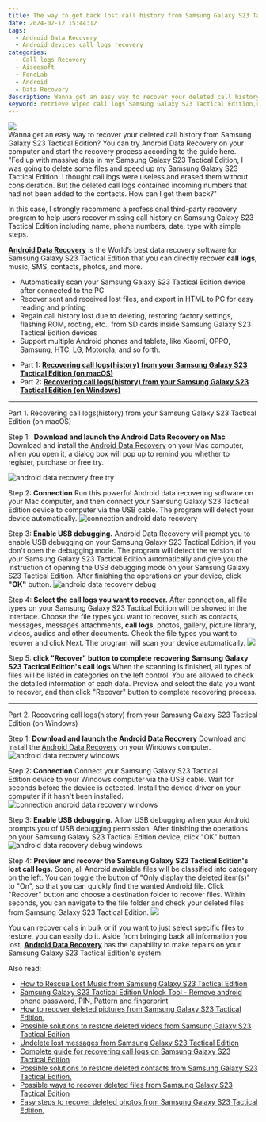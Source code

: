 ```yaml
---
title: The way to get back lost call history from Samsung Galaxy S23 Tactical Edition
date: 2024-02-12 15:44:12
tags: 
  - Android Data Recovery
  - Android devices call logs recovery
categories: 
  - Call logs Recovery
  - Aiseesoft
  - FoneLab
  - Android
  - Data Recovery
description: Wanna get an easy way to recover your deleted call history from Samsung Galaxy S23 Tactical Edition? You can try Android Data Recovery on your computer and start the recovery process according to the guide here.
keyword: retrieve wiped call logs Samsung Galaxy S23 Tactical Edition,restore deleted call history on Samsung Galaxy S23 Tactical Edition,Regain missing call history on Samsung Galaxy S23 Tactical Edition,Samsung Galaxy S23 Tactical Edition call logs retrieval,Samsung Galaxy S23 Tactical Edition call logs recovery,recover lost recent calls from Samsung Galaxy S23 Tactical Edition,recover call history from Samsung Galaxy S23 Tactical Edition,call history disappear Samsung Galaxy S23 Tactical Edition,recover deleted call history 2018 for Samsung Galaxy S23 Tactical Edition,how to get back deleted call history Samsung Galaxy S23 Tactical Edition phone,restore call history when deleted in Samsung Galaxy S23 Tactical Edition,Samsung Galaxy S23 Tactical Edition call history deleted itself
---
```


<img src="https://img0mobiles.techidaily.com/images/best-assets/devices/samsung/samsung-galaxy-s23-tactical-edition/2.jpg" class="atpl-imgstyle"  />

<div class="atpl-content atpl-for-fonelab-android recover-call-logs">

<div class="atpl-post-description-part-1">
Wanna get an easy way to recover your deleted call history from Samsung Galaxy S23 Tactical Edition? You can try Android Data Recovery on your computer and start the recovery process according to the guide here.
</div>



<div class="atpl-post-description-part-2">
<div class="tpl-content-sub-paragraph-question">
  "Fed up with massive data in my Samsung Galaxy S23 Tactical Edition, I was going to delete some files and speed up my Samsung Galaxy S23 Tactical Edition. I thought call logs were useless and erased them without consideration. But the deleted call logs contained incoming numbers that had not been added to the contacts. How can I get them back?"
</div>
<div class="tpl-content-sub-paragraph-content">
  <p>
  In this case, I strongly recommend a professional third-party recovery program to help users recover missing call history on Samsung Galaxy S23 Tactical Edition including name, phone numbers, date, type with simple steps.
  </p>
</div>
</div>

<div class="atpl-post-description-part-3">
<div class="tpl-content-sub-paragraph-content">
  <p>
    <a href="https://tools.techidaily.com/aiseesoft-android-data-recovery/" target="_blank" rel="noopener"><strong>Android Data Recovery</strong></a> is the World’s best data recovery software for Samsung Galaxy S23 Tactical Edition that you can directly recover <b>call logs</b>, music, SMS, contacts, photos, and more.
  </p>
</div>
<div class="tpl-content-sub-paragraph-content">
  <ul class="tpl-content-sub-paragraph-ul-style">
    <li>Automatically scan your Samsung Galaxy S23 Tactical Edition device after connected to the PC</li>
    <li>Recover sent and received lost files, and export in HTML to PC for easy reading and printing</li>
    <li>Regain call history lost due to deleting, restoring factory settings, flashing ROM, rooting, etc., from SD cards inside Samsung Galaxy S23 Tactical Edition devices</li>
    <li>Support multiple Android phones and tablets, like Xiaomi, OPPO, Samsung, HTC, LG, Motorola, and so forth.</li>
  </ul>
</div>
</div>

<ul>
  <li>Part 1: <strong><a href="#p1"> Recovering call logs(history) from your Samsung Galaxy S23 Tactical Edition  (on macOS)</a></strong></li>
  <li>Part 2: <strong><a href="#p2"> Recovering call logs(history) from your Samsung Galaxy S23 Tactical Edition  (on Windows)</a></strong></li>
</ul>


<!-- Part 1 -->
<a id="p1" name="p1" ></a><hr>

<div>
  <span class="atpl-step-part-style">Part 1. Recovering call logs(history) from your Samsung Galaxy S23 Tactical Edition (on macOS)</span>
</div>

<span class="atpl-stepstyle-a"><span>Step 1: </span></span> <strong>Download and launch the Android Data Recovery on Mac</strong>
Download and install the <a href="https://tools.techidaily.com/aiseesoft-android-data-recovery/" target="_blank" rel="noopener">Android Data Recovery</a> on your Mac computer, when you open it, a dialog box will pop up to remind you whether to register, purchase or free try.

<img src="https://tools.techidaily.com/images/apps/aiseesoft/android-data-recovery/mac-free-try.png" class="atpl-imgstyle" alt="android data recovery free try" />

<span class="atpl-stepstyle-a"><span>Step 2: </span></span> <strong>Connection</strong>
Run this powerful Android data recovering software on your Mac computer, and then connect your Samsung Galaxy S23 Tactical Edition device to computer via the USB cable. The program will detect your device automatically.
<img src="https://tools.techidaily.com/images/apps/aiseesoft/android-data-recovery/mac-connection-interface.jpg" class="atpl-imgstyle" alt="connection android data recovery" />

<span class="atpl-stepstyle-a"><span>Step 3: </span></span> <strong>Enable USB debugging.</strong>
Android Data Recovery will prompt you to enable USB debugging on your Samsung Galaxy S23 Tactical Edition, if you don't open the debugging mode. The program will detect the version of your Samsung Galaxy S23 Tactical Edition automatically and give you the instruction of opening the USB debugging mode on your Samsung Galaxy S23 Tactical Edition. After finishing the operations on your device, click <strong>"OK"</strong> button.
<img src="https://tools.techidaily.com/images/apps/aiseesoft/android-data-recovery/mac-android-usb-debug.jpg"  class="atpl-imgstyle" alt="android data recovery debug" />

<span class="atpl-stepstyle-a"><span>Step 4: </span></span> <strong>Select the call logs you want to recover.</strong>
After connection, all file types on your Samsung Galaxy S23 Tactical Edition will be showed in the interface. Choose the file types you want to recover, such as contacts, messages, messages attachments, <b>call logs</b>, photos, gallery, picture library, videos, audios and other documents. Check the file types you want to recover and click Next. The program will scan your device automatically.
<img src="https://tools.techidaily.com/images/apps/aiseesoft/android-data-recovery/mac-choose-type-call-logs.jpg" class="atpl-imgstyle"  />

<span class="atpl-stepstyle-a"><span>Step 5: </span></span> <strong>click "Recover" button to  complete recovering Samsung Galaxy S23 Tactical Edition's call logs</strong>
When the scanning is finished, all types of files will be listed in categories on the left control. You are allowed to check the detailed information of each data. Preview and select the data you want to recover, and then click "Recover" button to complete recovering process.


<a id="p2" name="p2"></a><hr>

<!-- Part 2 -->
<div>
  <span class="atpl-step-part-style">Part 2. Recovering call logs(history) from your Samsung Galaxy S23 Tactical Edition (on Windows)</span>
</div>

<span class="atpl-stepstyle-a"><span>Step 1: </span></span> <strong>Download and launch the Android Data Recovery</strong>
Download and install the <a href="https://tools.techidaily.com/aiseesoft-android-data-recovery/" target="_blank" rel="noopener">Android Data Recovery</a> on your Windows computer.
<img src="https://tools.techidaily.com/images/apps/aiseesoft/android-data-recovery/win-start-interface.png"  class="atpl-imgstyle" alt="android data recovery windows" />

<span class="atpl-stepstyle-a"><span>Step 2: </span></span> <strong>Connection</strong>
Connect your Samsung Galaxy S23 Tactical Edition device to your Windows computer via the USB cable. Wait for seconds before the device is detected. Install the device driver on your computer if it hasn't been installed.
<img src="https://tools.techidaily.com/images/apps/aiseesoft/android-data-recovery/win-connection-interface.png" class="atpl-imgstyle" alt="connection android data recovery windows" />

<span class="atpl-stepstyle-a"><span>Step 3: </span></span> <strong>Enable USB debugging.</strong>
Allow USB debugging when your Android prompts you of USB debugging permission. After finishing the operations on your Samsung Galaxy S23 Tactical Edition device, click "OK" button.
<img src="https://tools.techidaily.com/images/apps/aiseesoft/android-data-recovery/win-android-usb-debug.png" class="atpl-imgstyle" alt="android data recovery debug windows" />

<span class="atpl-stepstyle-a"><span>Step 4: </span></span> <strong>Preview and recover the Samsung Galaxy S23 Tactical Edition's lost call logs.</strong>
Soon, all Android available files will be classified into category on the left. You can toggle the button of "Only display the deleted item(s)" to "On", so that you can quickly find the wanted Android file. Click "Recover" button and choose a destination folder to recover files. Within seconds, you can navigate to the file folder and check your deleted files from Samsung Galaxy S23 Tactical Edition.
<img src="https://tools.techidaily.com/images/apps/aiseesoft/android-data-recovery/win-recover-call-logs.png" class="atpl-imgstyle"  />

<div class="atpl-post-description-part-4">
<div class="tpl-content-sub-paragraph-normal">
  <p>
    You can recover calls in bulk or if you want to just select specific files to restore, you can easily do it. Aside from bringing back all information you lost, <a href="https://tools.techidaily.com/aiseesoft-android-data-recovery/" target="_blank" rel="noopener"><strong>Android Data Recovery</strong></a> has the capability to make repairs on your Samsung Galaxy S23 Tactical Edition's system.
  </p>
</div>
</div>

<ins class="adsbygoogle"
     style="display:block"
     data-ad-client="ca-pub-7571918770474297"
     data-ad-slot="8358498916"
     data-ad-format="auto"
     data-full-width-responsive="true"></ins>

<span class="atpl-alsoreadstyle">Also read:</span>
<div><ul>
<li><a href="/how-to-rescue-lost-music-from-samsung-galaxy-s23-tactical-edition-by-fonelab-android-recover-music/" target="_blank" rel="noopener"><u>How to Rescue Lost Music from Samsung Galaxy S23 Tactical Edition</u></a></li>
<li><a href="/samsung-galaxy-s23-tactical-edition-unlock-tool-remove-android-phone-password-pin-pattern-and-fingerprint-by-drfone-android-unlock-android-unlock/" target="_blank" rel="noopener"><u>Samsung Galaxy S23 Tactical Edition Unlock Tool - Remove android phone password, PIN, Pattern and fingerprint</u></a></li>
<li><a href="/how-to-recover-deleted-pictures-from-samsung-galaxy-s23-tactical-edition-by-fonelab-android-recover-pictures/" target="_blank" rel="noopener"><u>How to recover deleted pictures from Samsung Galaxy S23 Tactical Edition.</u></a></li>
<li><a href="/possible-solutions-to-restore-deleted-videos-from-samsung-galaxy-s23-tactical-edition-by-fonelab-android-recover-video/" target="_blank" rel="noopener"><u>Possible solutions to restore deleted videos from Samsung Galaxy S23 Tactical Edition</u></a></li>
<li><a href="/undelete-lost-messages-from-samsung-galaxy-s23-tactical-edition-by-fonelab-android-recover-messages/" target="_blank" rel="noopener"><u>Undelete lost messages from Samsung Galaxy S23 Tactical Edition</u></a></li>
<li><a href="/complete-guide-for-recovering-call-logs-on-samsung-galaxy-s23-tactical-edition-by-fonelab-android-recover-call-logs/" target="_blank" rel="noopener"><u>Complete guide for recovering call logs on Samsung Galaxy S23 Tactical Edition</u></a></li>
<li><a href="/possible-solutions-to-restore-deleted-contacts-from-samsung-galaxy-s23-tactical-edition-by-fonelab-android-recover-contacts/" target="_blank" rel="noopener"><u>Possible solutions to restore deleted contacts from Samsung Galaxy S23 Tactical Edition.</u></a></li>
<li><a href="/possible-ways-to-recover-deleted-files-from-samsung-galaxy-s23-tactical-edition-by-fonelab-android-recover-data/" target="_blank" rel="noopener"><u>Possible ways to recover deleted files from Samsung Galaxy S23 Tactical Edition</u></a></li>
<li><a href="/easy-steps-to-recover-deleted-photos-from-samsung-galaxy-s23-tactical-edition-by-fonelab-android-recover-photos/" target="_blank" rel="noopener"><u>Easy steps to recover deleted photos from Samsung Galaxy S23 Tactical Edition.</u></a></li>
</ul></div>

</div>
